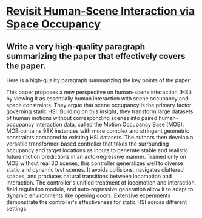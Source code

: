 # [Revisit Human-Scene Interaction via Space Occupancy](https://arxiv.org/abs/2312.02700)

## Write a very high-quality paragraph summarizing the paper that effectively covers the paper.

 Here is a high-quality paragraph summarizing the key points of the paper:

This paper proposes a new perspective on human-scene interaction (HSI) by viewing it as essentially human interaction with scene occupancy and space constraints. They argue that scene occupancy is the primary factor governing static HSI. Building on this insight, they transform large datasets of human motions without corresponding scenes into paired human-occupancy interaction data, called the Motion Occupancy Base (MOB). MOB contains 98K instances with more complex and stringent geometric constraints compared to existing HSI datasets. The authors then develop a versatile transformer-based controller that takes the surrounding occupancy and target locations as inputs to generate stable and realistic future motion predictions in an auto-regressive manner. Trained only on MOB without real 3D scenes, this controller generalizes well to diverse static and dynamic test scenes. It avoids collisions, navigates cluttered spaces, and produces natural transitions between locomotion and interaction. The controller's unified treatment of locomotion and interaction, field regulation module, and auto-regressive generation allow it to adapt to dynamic environments like opening doors. Extensive experiments demonstrate the controller's effectiveness for static HSI across different settings.
